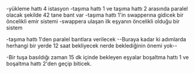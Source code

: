 -yükleme hattı 4 istasyon
-taşıma hattı 1 ve taşıma hattı 2 arasında paralel olacak şekilde 42 tane bant var
-taşıma hattı 1'in swapperına gidicek bir öncelikli emir sistemi
-swappera ulaşan ilk eşyanın öncelikli olduğu bir sistem

-taşıma hattı 1'den paralel bantlara verilecek
--Buraya kadar ki adımlarda herhangi bir yerde 12 saat bekliyecek nerde beklediğinin önemi yok--

-Bir tuşa basıldığı zaman 15 dk içinde bekleyen eşyalar boşaltma hattı 1 ve boşaltma hattı 2'den geçip biticek.